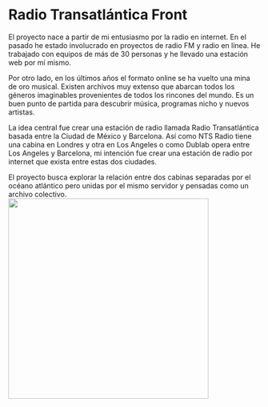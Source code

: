 # Radio Transatlántica Front



El proyecto nace a partir de mi entusiasmo por la radio en internet. En el pasado he estado involucrado en proyectos de radio FM y radio en línea. He trabajado con equipos de más de 30 personas y he llevado una estación web por mí mismo.

Por otro lado, en los últimos años el formato online se ha vuelto una mina de oro musical. Existen archivos muy extenso que abarcan todos los géneros imaginables provenientes de todos los rincones del mundo. Es un buen punto de partida para descubrir música, programas nicho y nuevos artistas.

La idea central fue crear una estación de radio llamada Radio Transatlántica basada entre la Ciudad de México y Barcelona. Así como NTS Radio tiene una cabina en Londres y otra en Los Angeles o como Dublab opera entre Los Angeles y Barcelona, mi intención fue crear una estación de radio por internet que exista entre estas dos ciudades.

El proyecto busca explorar la relación entre dos cabinas separadas por el océano atlántico pero unidas por el mismo servidor y pensadas como un archivo colectivo.
<br/>
<img src="https://res.cloudinary.com/dieglitter/image/upload/v1601076953/radio-shows/rt-logo-black_oa00al.png" width="400px" height="auto">
